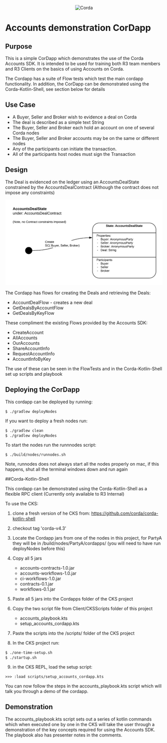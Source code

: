 <p align="center">
  <img src="https://www.corda.net/wp-content/uploads/2016/11/fg005_corda_b.png" alt="Corda" width="500">
</p>


# Accounts demonstration CorDapp


## Purpose

This is a simple CorDapp which demonstrates the use of the Corda Accounts SDK. It is intended to be used for training both R3 team members and R3 Clients on the basics of using Accounts on Corda. 

The Cordapp has a suite of Flow tests which test the main cordapp functionality. In addition, the CorDapp can be demonstrated using the Corda-Kotlin-Shell, see section below for details



## Use Case

 - A Buyer, Seller and Broker wish to evidence a deal on Corda
 - The deal is described as a simple text String
 - The Buyer, Seller and Broker each hold an account on one of several Corda nodes
 - The Buyer, Seller and Broker accounts may be on the same or different nodes
 - Any of the participants can initiate the transaction.
 - All of the participants host nodes must sign the Transaction


## Design

The Deal is evidenced on the ledger using an AccountsDealState constrained by the AccountsDealContract (Although the contract does not impose any constraints)

![state machine](resources/AccountsDealStateMachine.png)

The Cordapp has flows for creating the Deals and retrieving the Deals:


 - AccountDealFlow - creates a new deal
 - GetDealsByAccountFlow
 - GetDealsByKeyFlow

These compliment the existing Flows provided by the Accounts SDK: 

 - CreateAccount
 - AllAccounts
 - OurAccounts
 - ShareAccountInfo
 - RequestAccountInfo
 - AccountInfoByKey

The use of these can be seen in the FlowTests and in the Corda-Kotlin-Shell set up scripts and playbook



## Deploying the CorDapp

This cordapp can be deployed by running: 
```
$ ./gradlew deployNodes
```
If you want to deploy a fresh nodes run: 
```text
$ ./gradlew clean
$ ./gradlew deployNodes
```

To start the nodes run the runnnodes script:
```text
$ ./build/nodes/runnodes.sh
```

Note, runnodes does not always start all the nodes properly on mac, if this happens, shut all the terminal windows down and run again

##Corda-Kotlin-Shell

This cordapp can be demonstrated using the Corda-Kotlin-Shell as a flexible RPC client (Currently only available to R3 Internal)

To use the CKS: 

1. clone a fresh version of he CKS from: https://github.com/corda/corda-kotlin-shell
2. checkout tag 'corda-v4.3'
3. Locate the Cordapp jars from one of the nodes in this project, for PartyA they will be in /build/nodes/PartyA/cordapps/ (you will need to have run deployNodes before this)
4. Copy all 5 jars 
 
    - accounts-contracts-1.0.jar
    - accounts-workflows-1.0.jar
    - ci-workflows-1.0.jar
    - contracts-0.1.jar
    - workflows-0.1.jar
 
5. Paste all 5 jars into the Cordapps folder of the CKS project
6. Copy the two script file from Client/CKSScripts folder of this project
 
    - accounts_playbook.kts 
    - setup_accounts_cordapp.kts

7. Paste the scripts into the /scripts/ folder of the CKS project
8. In the CKS project run: 

```text
$ ./one-time-setup.sh
$ ./startup.sh
```

9. in the CKS REPL, load the setup script:

```text
>>> :load scripts/setup_accounts_cordapp.kts
```

You can now follow the steps in the accounts_playbook.kts script which will talk you through a demo of the cordapp.
 
 
## Demonstration

The accounts_playbook.kts script sets out a series of kotlin commands which when executed one by one in the CKS will take the user through a demonstration of the key concepts required for using the Accounts SDK. The playbook also has presenter notes in the comments. 